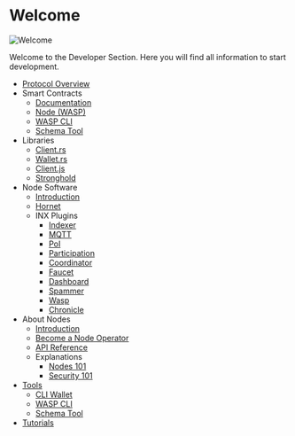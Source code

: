 # Welcome

![Welcome](/img/participate/banner/banner_about_nodes.png)

Welcome to the Developer Section. Here you will find all information to start development. 

- [Protocol Overview](/introduction/welcome)
- Smart Contracts
    - [Documentation](/smart-contracts/overview)
    - [Node (WASP)](/smart-contracts/guide/chains_and_nodes/running-a-node)
    - [WASP CLI](/smart-contracts/guide/chains_and_nodes/wasp-cli)
    - [Schema Tool](/smart-contracts/guide/schema)
- Libraries
    - [Client.rs](/iota.rs/welcome)
    - [Wallet.rs](/wallet.rs/welcome)
    - [Client.js](/iotajs/welcome)
    - [Stronghold](/stronghold.rs/welcome)
- Node Software
    - [Introduction](nodes/node-software)
    - [Hornet](/hornet/welcome)
    - INX Plugins
        - [Indexer](/inx-indexer/welcome)
        - [MQTT](/inx-mqtt/welcome)
        - [PoI](/inx-poi/welcome)
        - [Participation](/inx-participation/welcome)
        - [Coordinator](/inx-coordinator/welcome)
        - [Faucet](/inx-faucet/welcome)
        - [Dashboard](/inx-dashboard/welcome)   
        - [Spammer](/inx-spammer/welcome)  
        - [Wasp](/smart-contracts/guide/chains_and_nodes/running-a-node)
        - [Chronicle](/chronicle/develop/welcome)
- About Nodes
    - [Introduction](nodes/about-nodes)
    - [Become a Node Operator](nodes/become-a-node-operator)
    - [API Reference](nodes/api_reference)
    - Explanations
        - [Nodes 101](nodes/explanations/nodes_101)
        - [Security 101](nodes/explanations/security_101)
- [Tools](/develop/tools)
    - [CLI Wallet](/cli-wallet/welcome)
    - [WASP CLI](/smart-contracts/guide/chains_and_nodes/wasp-cli)
    - [Schema Tool](/smart-contracts/guide/schema)
- [Tutorials](/tutorials)